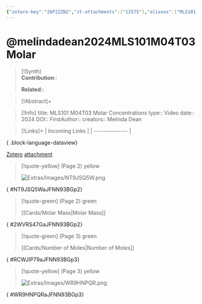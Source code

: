 ```yaml
---
{"zotero-key":"26P2ZZN2","zt-attachments":["12575"],"aliases":["MLS101 M04T03 Molar Concentrations"],"keywords":["✅"],"FirstAuthor":"[[ Melinda Dean]]","tags":["source/video","Uni/MLS101"],"dg-publish":true,"permalink":"/sources/video/melindadean2024-mls-101-m04-t03-molar/","dgPassFrontmatter":true}
---
```


# @melindadean2024MLS101M04T03Molar

>[!Synth]  
>**Contribution**::  
>  
>**Related**:: 
>  

> [!Abstract]+
> 

> [!Info]
> title: MLS101 M04T03 Molar Concentrations
> type:: Video 
> date:: 2024
> DOI:: 
> FirstAuthor:: 
> creators:: Melinda Dean

> [!Links]+
>  | Incoming Links |
> | -------------- |
> 
{ .block-language-dataview}


[Zotero](zotero://select/library/items/26P2ZZN2) [attachment](<file:///Users/nathanmaxwell/Zotero/storage/JFNN93BG/Melinda%20Dean%20-%202024%20-%20MLS101%20M04T03%20Molar%20Concentrations.pdf>)

> [!quote-yellow] (Page 2) yellow
> 
> ![Extras/Images/NT9JSQ5W.png](/img/user/Extras/Images/NT9JSQ5W.png)
>
{ #NT9JSQ5WaJFNN93BGp2}


> [!quote-green] (Page 2) green
> 
> [[Cards/Molar Mass\|Molar Mass]]
>
{ #2WVRS47GaJFNN93BGp2}


> [!quote-green] (Page 3) green
> 
> [[Cards/Number of Moles\|Number of Moles]]
>
{ #RCWJIP79aJFNN93BGp3}


> [!quote-yellow] (Page 3) yellow
> 
> ![Extras/Images/WR9HNPQR.png](/img/user/Extras/Images/WR9HNPQR.png)
>
{ #WR9HNPQRaJFNN93BGp3}

